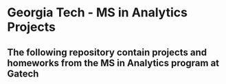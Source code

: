 # Georgia Tech - MS in Analytics Projects
## The following repository contain projects and homeworks from the MS in Analytics program at Gatech

